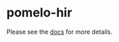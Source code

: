 # pomelo-hir

Please see the [docs](https://kylematsuda.github.io/pomelo/pomelo_hir/index.html) for more details.
